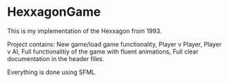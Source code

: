 # HexxagonGame

This is my implementation of the Hexxagon from 1993.

Project contains:
New game/load game functionality,
Player v Player, Player v AI,
Full functionalitiy of the game with fluent animations,
Full clear documentation in the header files.

Everything is done using SFML

